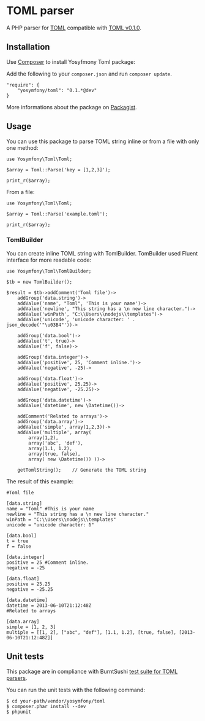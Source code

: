 TOML parser
==============

A PHP parser for [TOML](https://github.com/mojombo/toml) compatible with [TOML v0.1.0](https://github.com/mojombo/toml/blob/master/versions/toml-v0.1.0.md).

Installation
------------

Use [Composer](http://getcomposer.org/) to install Yosyfmony Toml package:

Add the following to your `composer.json` and run `composer update`.

    "require": {
        "yosymfony/toml": "0.1.*@dev"
    }

More informations about the package on [Packagist](https://packagist.org/packages/yosymfony/toml).

Usage
-----
You can use this package to parse TOML string inline or from a file with only one method:

    use Yosymfony\Toml\Toml;
    
    $array = Toml::Parse('key = [1,2,3]');
    
    print_r($array);

From a file:

    use Yosymfony\Toml\Toml;
    
    $array = Toml::Parse('example.toml');
    
    print_r($array);

### TomlBuilder
You can create inline TOML string with TomlBuilder. TomBuilder used Fluent interface for more readable code:

    use Yosymfony\Toml\TomlBuilder;
    
    $tb = new TomlBuilder();
        
    $result = $tb->addComment('Toml file')->
        addGroup('data.string')->
        addValue('name', "Toml", 'This is your name')->
        addValue('newline', "This string has a \n new line character.")->
        addValue('winPath', "C:\\Users\\nodejs\\templates")->
        addValue('unicode', 'unicode character: ' . json_decode('"\u03B4"'))->
        
        addGroup('data.bool')->
        addValue('t', true)->
        addValue('f', false)->
        
        addGroup('data.integer')->
        addValue('positive', 25, 'Comment inline.')->
        addValue('negative', -25)->
        
        addGroup('data.float')->
        addValue('positive', 25.25)->
        addValue('negative', -25.25)->
        
        addGroup('data.datetime')->
        addValue('datetime', new \Datetime())->
        
        addComment('Related to arrays')->
        addGroup('data.array')->
        addValue('simple', array(1,2,3))->
        addValue('multiple', array( 
            array(1,2), 
            array('abc', 'def'), 
            array(1.1, 1.2), 
            array(true, false), 
            array( new \Datetime()) ))->
        
        getTomlString();    // Generate the TOML string

The result of this example:

    #Toml file
    
    [data.string]
    name = "Toml" #This is your name
    newline = "This string has a \n new line character."
    winPath = "C:\\Users\\nodejs\\templates"
    unicode = "unicode character: δ"
    
    [data.bool]
    t = true
    f = false
    
    [data.integer]
    positive = 25 #Comment inline.
    negative = -25
    
    [data.float]
    positive = 25.25
    negative = -25.25
    
    [data.datetime]
    datetime = 2013-06-10T21:12:48Z
    #Related to arrays
    
    [data.array]
    simple = [1, 2, 3]
    multiple = [[1, 2], ["abc", "def"], [1.1, 1.2], [true, false], [2013-06-10T21:12:48Z]]


Unit tests
----------
This package are in compliance with BurntSushi [test suite for TOML parsers](https://github.com/BurntSushi/toml-test).

You can run the unit tests with the following command:

    $ cd your-path/vendor/yosymfony/toml
    $ composer.phar install --dev
    $ phpunit